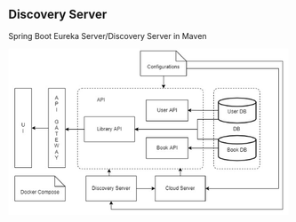 ## Discovery Server

Spring Boot Eureka Server/Discovery Server in Maven

![Arch](https://github.com/Shreejaa/discovery_server/blob/master/MicroArch.jpg)
